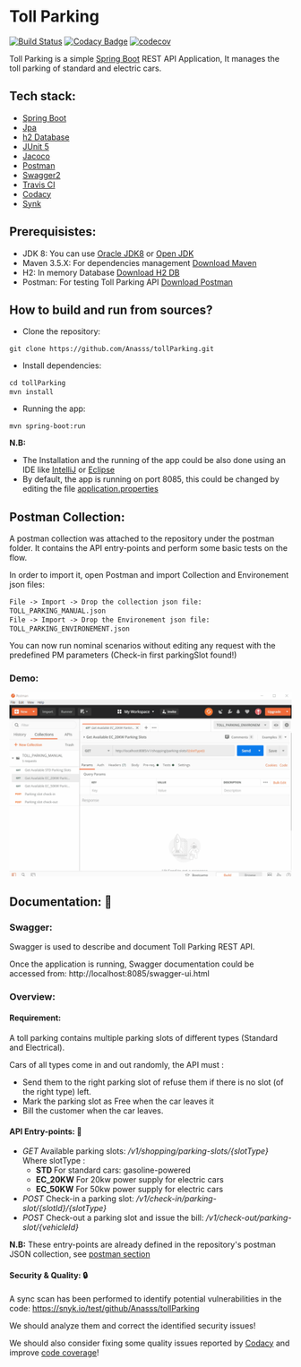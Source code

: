 # Toll Parking

[![Build Status](https://travis-ci.com/Anasss/tollParking.svg?token=9xpT8wH1WexqTxR7szGY&branch=master)](https://travis-ci.com/Anasss/tollParking)
[![Codacy Badge](https://api.codacy.com/project/badge/Grade/6e184e95460e47fcb02e3f7fdf228b19)](https://www.codacy.com/manual/Anasss/tollParking?utm_source=github.com&amp;utm_medium=referral&amp;utm_content=Anasss/tollParking&amp;utm_campaign=Badge_Grade)
[![codecov](https://codecov.io/gh/Anasss/tollParking/branch/master/graph/badge.svg?token=80ND2HMA9T)](https://codecov.io/gh/Anasss/tollParking)

Toll Parking is a simple [Spring Boot](https://spring.io/projects/spring-boot) REST API Application, It manages the toll parking of standard and electric cars.

## Tech stack:

* [Spring Boot](https://spring.io/projects/spring-boot)
* [Jpa](https://docs.spring.io/spring-data/jpa/docs/current/reference/html/#reference)
* [h2 Database](https://www.h2database.com/html/main.html)
* [JUnit 5](https://junit.org/junit5/)
* [Jacoco](https://www.jacoco.org/jacoco/)
* [Postman](https://www.postman.com/)
* [Swagger2](https://swagger.io/)
* [Travis CI](https://travis-ci.com/)
* [Codacy](https://www.codacy.com/)
* [Synk](https://snyk.io/)

## Prerequisistes:

* JDK 8: You can use [Oracle JDK8](https://www.oracle.com/java/technologies/javase/javase-jdk8-downloads.html) or [Open JDK](https://openjdk.java.net/install/)
* Maven 3.5.X: For dependencies management [Download Maven](https://maven.apache.org/download.cgi)
* H2: In memory Database [Download H2 DB](https://www.h2database.com/html/download.html)
* Postman: For testing Toll Parking API [Download Postman](https://www.postman.com/downloads/)

## How to build and run from sources?

* Clone the repository:

```
git clone https://github.com/Anasss/tollParking.git 

```

* Install dependencies:

```
cd tollParking
mvn install

```

* Running the app:

```
mvn spring-boot:run

```

**N.B:** 
* The Installation and the running of the app could be also done using an IDE like [IntelliJ](https://www.jetbrains.com/fr-fr/idea/) or [Eclipse](https://www.eclipse.org/downloads/)
* By default, the app is running on port 8085, this could be changed by editing the file [application.properties](https://github.com/Anasss/tollParking/blob/master/src/main/resources/application.properties)

## Postman Collection:

A postman collection was attached to the repository under the postman folder. It contains the API entry-points and perform some basic tests on the flow.

In order to import it, open Postman and import Collection and Environement json files:

```
File -> Import -> Drop the collection json file: TOLL_PARKING_MANUAL.json
File -> Import -> Drop the Environement json file: TOLL_PARKING_ENVIRONEMENT.json

```
You can now run nominal scenarios without editing any request with the predefined PM parameters (Check-in first parkingSlot found!)

### Demo:

![Toll Parking Demo](postman/tollParkingDemo.gif)

## Documentation: :memo:

### Swagger:
Swagger is used to describe and document Toll Parking REST API.

Once the application is running, Swagger documentation could be accessed from: http://localhost:8085/swagger-ui.html

### Overview:

#### Requirement:

A toll parking contains multiple parking slots of different types (Standard and Electrical).

Cars of all types come in and out randomly, the API must :
- Send them to the right parking slot of refuse them if there is no slot (of the right type) left.
- Mark the parking slot as Free when the car leaves it
- Bill the customer when the car leaves.

#### API Entry-points: :round_pushpin:

<ul>
<li><i>GET</i> Available parking slots: <i>/v1/shopping/parking-slots/{slotType}</i> Where slotType :</br>
		<ul>
		   <li><b>STD </b> For standard cars: gasoline-powered</li>
		   <li><b>EC_20KW</b> For 20kw power supply for electric cars</li>
		   <li><b>EC_50KW</b> For 50kw power supply for electric cars</li>
		</ul>
</li>
<li><i>POST</i> Check-in a parking slot: <i>/v1/check-in/parking-slot/{slotId}/{slotType}</i> </li>
<li><i>POST</i> Check-out a parking slot and issue the bill: <i>/v1/check-out/parking-slot/{vehicleId}</i> </li>
</ul>

**N.B:** These entry-points are already defined in the repository's postman JSON collection, see [postman section](README.md.#Postman-Collection)

#### Security & Quality: :lock:
A sync scan has been performed to identify potential vulnerabilities in the code:
https://snyk.io/test/github/Anasss/tollParking

We should analyze them and correct the identified security issues!

We should also consider fixing some quality issues reported by [Codacy](https://www.codacy.com/manual/Anasss/tollParking) and improve [code coverage](https://codecov.io/gh/Anasss/tollParking)!
